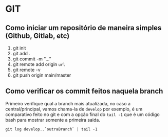 # GIT

## Como iniciar um repositório de maneira simples (Github, Gitlab, etc)

1. git init
2. git add .
3. git commit -m "..."
4. git remote add origin `url`
5. git remote -v
6. git push origin main/master

## Como verificar os commit feitos naquela branch

Primeiro verifique qual a branch mais atualizada, no caso a central/principal, vamos chama-la de `develop` por exemplo, é um comparativo feito no git e com a opção final do `tail -1` que é um código bash para mostrar somente a primeira saida.

```
git log develop..`outraBranch` | tail -1
```

## 